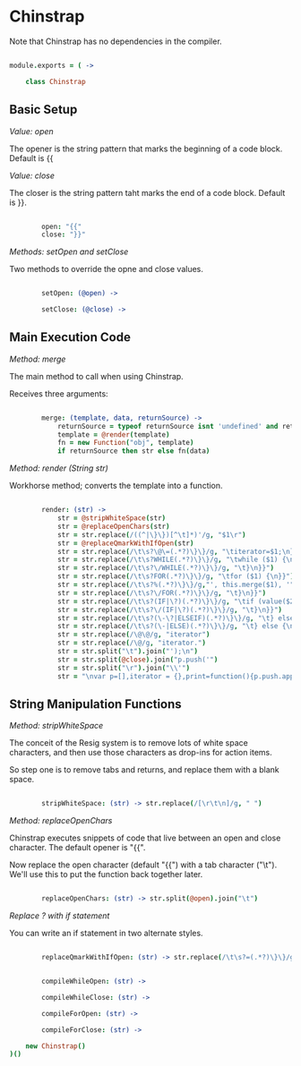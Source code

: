 Chinstrap
=========

Note that Chinstrap has no dependencies in the compiler.

```coffeescript

module.exports = ( ->

	class Chinstrap

```

Basic Setup
-----------

*Value: open*

The opener is the string pattern that marks the beginning of a code block. Default is {{

*Value: close*

The closer is the string pattern taht marks the end of a code block. Default is }}.


```coffeescript

		open: "{{"
		close: "}}"

```

*Methods: setOpen and setClose*

Two methods to override the opne and close values.

```coffeescript

		setOpen: (@open) ->

		setClose: (@close) ->

```

Main Execution Code
-------------------

*Method: merge*

The main method to call when using Chinstrap. 

Receives three arguments: 

```coffeescript

		merge: (template, data, returnSource) ->
			returnSource = typeof returnSource isnt 'undefined' and returnSource
			template = @render(template)
			fn = new Function("obj", template)
			if returnSource then str else fn(data)

```

*Method: render (String str)*

Workhorse method; converts the template into a function.

```coffeescript

		render: (str) ->
			str = @stripWhiteSpace(str)
			str = @replaceOpenChars(str)
			str = str.replace(/((^|\}\})[^\t]*)'/g, "$1\r")
			str = @replaceQmarkWithIfOpen(str)
			str = str.replace(/\t\s?\@\=(.*?)\}\}/g, "\titerator=$1;\n}}")
			str = str.replace(/\t\s?WHILE(.*?)\}\}/g, "\twhile ($1) {\n}}")
			str = str.replace(/\t\s?\/WHILE(.*?)\}\}/g, "\t}\n}}")
			str = str.replace(/\t\s?FOR(.*?)\}\}/g, "\tfor ($1) {\n}}")
			str = str.replace(/\t\s?%(.*?)\}\}/g,"', this.merge($1), '")
			str = str.replace(/\t\s?\/FOR(.*?)\}\}/g, "\t}\n}}")
			str = str.replace(/\t\s?(IF|\?)(.*?)\}\}/g, "\tif (value($2)) {\n}}")
			str = str.replace(/\t\s?\/(IF|\?)(.*?)\}\}/g, "\t}\n}}")
			str = str.replace(/\t\s?(\-\?|ELSEIF)(.*?)\}\}/g, "\t} else if (value($2)) {\n}}")
			str = str.replace(/\t\s?(\-|ELSE)(.*?)\}\}/g, "\t} else {\n}}")
			str = str.replace(/\@\@/g, "iterator")
			str = str.replace(/\@/g, "iterator.")
			str = str.split("\t").join("');\n")
			str = str.split(@close).join("p.push('")
			str = str.split("\r").join("\\'")
			str = "\nvar p=[],iterator = {},print=function(){p.push.apply(p,arguments);},value = function(val){if (typeof val == 'function') {return val.apply(iterator);} else {return val;}};\nwith(obj){\np.push('" + str + "');\n}\nreturn p.join('');\n"
```

String Manipulation Functions
-----------------------------

*Method: stripWhiteSpace*

The conceit of the Resig system is to remove lots of white space characters, and then use those characters as drop-ins for action items.

So step one is to remove tabs and returns, and replace them with a blank space.

```coffeescript

		stripWhiteSpace: (str) -> str.replace(/[\r\t\n]/g, " ")

```

*Method: replaceOpenChars*

Chinstrap executes snippets of code that live between an open and close character. The default opener is "{{".

Now replace the open character (default "{{") with a tab character ("\t"). We'll use this to put the function back together later.

```coffeescript

		replaceOpenChars: (str) -> str.split(@open).join("\t")

```

*Replace ? with if statement*

You can write an if statement in two alternate styles.

```coffeescript

		replaceQmarkWithIfOpen: (str) -> str.replace(/\t\s?=(.*?)\}\}/g, "',value($1),'")

```

```coffeescript

		compileWhileOpen: (str) ->

		compileWhileClose: (str) ->

		compileForOpen: (str) ->

		compileForClose: (str) ->

	new Chinstrap()
)()
```
